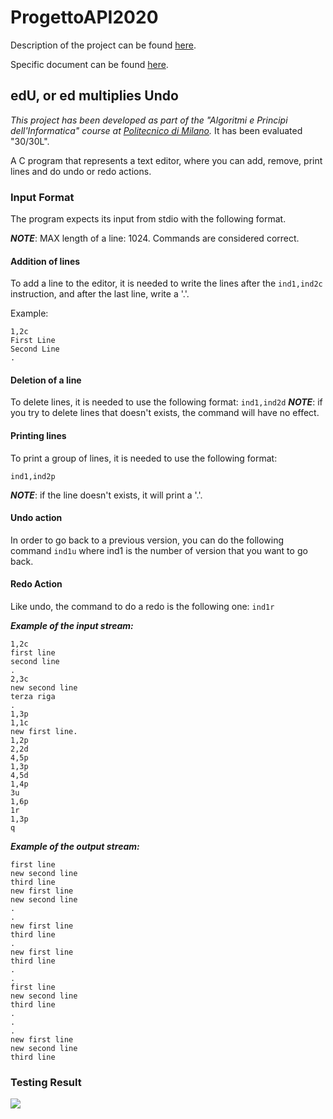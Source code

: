 # ProgettoAPI2020

Description of the project can be found [here](https://github.com/alessandrozito98/ProgettoAPI2020/blob/master/Specific%20Documents/ProvaFinale2020.pdf).

Specific document can be found [here](https://github.com/alessandrozito98/ProgettoAPI2020/blob/master/Specific%20Documents/ProvaFinale2020specifica.pdf).

## edU, or ed multiplies Undo 
*This project has been developed as part of the "Algoritmi e Principi dell'Informatica" course at [Politecnico di Milano](https://www.polimi.it/).* It has been evaluated "30/30L".

A C program that represents a text editor, where you can add, remove, print lines and do undo or redo actions.

### Input Format
The program expects its input from stdio with the following format.

_**NOTE**_: MAX length of a line: 1024. Commands are considered correct.
#### Addition of lines
To add a line to the editor, it is needed to write the lines after the ```ind1,ind2c``` instruction, and after the last line, write a '.'.

Example:
```
1,2c
First Line
Second Line
.

```

#### Deletion of a line
To delete lines, it is needed to use the following format:
```ind1,ind2d```
_**NOTE**_: if you try to delete lines that doesn't exists, the command will have no effect.

#### Printing lines
To print a group of lines, it is needed to use the following format:
```
ind1,ind2p
```
_**NOTE**_: if the line doesn't exists, it will print a '.'.

#### Undo action
In order to go back to a previous version, you can do the following command 
``ind1u``
where ind1 is the number of version that you want to go back.

#### Redo Action
Like undo, the command to do a redo is the following one:
``ind1r``

***Example of the input stream:***
 ```
1,2c
first line
second line
.
2,3c
new second line
terza riga
.
1,3p
1,1c
new first line.
1,2p
2,2d
4,5p
1,3p
4,5d
1,4p
3u
1,6p
1r
1,3p
q

 ```

***Example of the output stream:***
 ```
 first line
 new second line
 third line
 new first line
 new second line
 .
 .
 new first line
 third line
 .
 new first line
 third line
 .
 .
 first line
 new second line
 third line
 .
 .
 .
 new first line
 new second line
 third line
 ```

### Testing Result

<img src="https://github.com/pablogiaccaglia/Progetto-API-2020/blob/main/performance.jpeg"  px align="center" />

